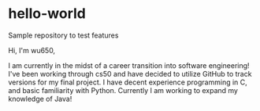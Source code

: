 # hello-world
Sample repository to test features

Hi, I'm wu650,

I am currently in the midst of a career transition into software engineering!
I've been working through cs50 and have decided to utilize GitHub to track
versions for my final project. I have decent experience programming in C, and
basic familiarity with Python. Currently I am working to expand my knowledge 
of Java!
